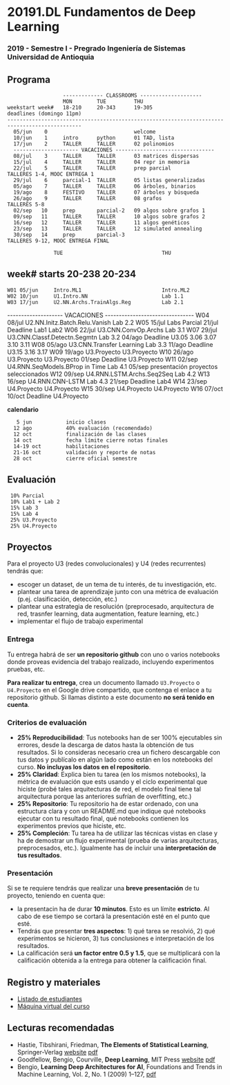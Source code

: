 # 20191.DL Fundamentos de Deep Learning
### 2019 - Semestre I - Pregrado Ingeniería de Sistemas Universidad de Antioquia


## Programa

```
                  ------------- CLASSROOMS --------------------
                  MON        TUE         THU
weekstart week#   18-210     20-343      19-305                      deadlines (domingo 11pm)
----------------------------------------------------------------------------------------------
  05/jun    0                            welcome
  10/jun    1     intro      python      01 TAD, lista	
  17/jun    2     TALLER     TALLER      02 polinomios 	
  --------------------- VACACIONES --------------------------------
  08/jul    3     TALLER     TALLER      03 matrices dispersas 	
  15/jul    4     TALLER     TALLER      04 repr in memoria	
  22/jul    5     TALLER     TALLER      prep parcial                TALLERES 1-4, MOOC ENTREGA 1
  29/jul    6     parcial-1  TALLER      05 listas generalizadas     
  05/ago    7     TALLER     TALLER      06 árboles, binarios	
  19/ago    8     FESTIVO    TALLER      07 árboles y búsqueda
  26/ago    9     TALLER     TALLER      08 grafos                   TALLERES 5-8
  02/sep   10     prep       parcial-2   09 algos sobre grafos 1     
  09/sep   11     TALLER     TALLER      10 algos sobre grafos 2	
  16/sep   12     TALLER     TALLER      11 algos genéticos
  23/sep   13     TALLER     TALLER      12 simulated annealing
  30/sep   14     prep       parcial-3                               TALLERES 9-12, MOOC ENTREGA FINAL
```
                   TUE                                THU
   week# starts    20-238                             20-234         
----------------------------------------------------------------------------------------------
    W01 05/jun     Intro.ML1                          Intro.ML2
    W02 10/jun     U1.Intro.NN                        Lab 1.1
    W03 17/jun     U2.NN.Archs.TrainAlgs.Reg          Lab 2.1
-------------------- VACACIONES --------------------------------
    W04 08/jul     U2.NN.Initz.Batch.Relu.Vanish      Lab 2.2
    W05 15/jul     Labs                               Parcial         21/jul Deadline Lab1 Lab2
    W06 22/jul     U3.CNN.ConvOp.Archs                Lab 3.1
    W07 29/jul     U3.CNN.Classf.Detectn.Segmtn       Lab 3.2         04/ago Deadline U3.05 3.06 3.07 3.10 3.11
    W08 05/ago     U3.CNN.Transfer Learning           Lab 3.3         11/ago Deadline U3.15 3.16 3.17
    W09 19/ago     U3.Proyecto                        U3.Proyecto
    W10 26/ago     U3.Proyecto                        U3.Proyecto     01/sep Deadline U3.Proyecto
    W11 02/sep     U4.RNN.SeqModels.BProp in Time     Lab 4.1         05/sep presentación proyectos seleccionados
    W12 09/sep     U4.RNN.LSTM.Archs.Seq2Seq          Lab 4.2
    W13 16/sep     U4.RNN.CNN-LSTM                    Lab 4.3         21/sep Deadline Lab4
    W14 23/sep     U4.Proyecto                        U4.Proyecto
    W15 30/sep     U4.Proyecto                        U4.Proyecto
    W16 07/oct                                                        10/oct Deadline U4.Proyecto


**calendario**

       5 jun           inicio clases
      12 ago           40% evaluación (recomendado)
      12 oct           finalización de las clases
      14 oct           fecha límite cierre notas finales
      14-19 oct        habilitaciones
      21-16 oct        validación y reporte de notas
      28 oct           cierre oficial semestre
    
 ## Evaluación
 
     10% Parcial
     10% Lab1 + Lab 2
     15% Lab 3
     15% Lab 4
     25% U3.Proyecto
     25% U4.Proyecto
     
## Proyectos

Para el proyecto U3 (redes convolucionales) y U4 (redes recurrentes) tendrás que:

- escoger un dataset, de un tema de tu interés, de tu investigación, etc.
- plantear una tarea de aprendizaje junto con una métrica de evaluación (p.ej. clasificación, detección, etc.)
- plantear una estrategia de resolución (preprocesado, arquitectura de red, trasnfer learning, data augmentation, feature learning, etc.)
- implementar el flujo de trabajo experimental

### Entrega

Tu entrega habrá de ser **un repositorio github** con uno o varios notebooks donde proveas evidencia del trabajo realizado, incluyendo experimentos pruebas, etc.

**Para realizar tu entrega**, crea un documento llamado `U3.Proyecto` o `U4.Proyecto` en el Google drive compartido, que contenga el enlace a tu repositorio github. Si llamas distinto a este documento **no será tenido en cuenta**.

### Criterios de evaluación

- **25% Reproducibilidad**: Tus notebooks han de ser 100% ejecutables sin errores, desde la descarga de datos hasta la obtención de tus resultados. Si lo consideras necesario crea un fichero descargable con tus datos y publícalo en algún lado como están en los notebooks del curso. **No incluyas los datos en el repositorio**.
- **25% Claridad**: Explica bien tu tarea (en los mismos notebooks), la métrica de evaluación que ests usando y el ciclo experimental que hiciste (probé tales arquitecturas de red, el modelo final tiene tal arquitectura porque las anteriores sufrían de overfitting, etc.) 
- **25% Repositorio**: Tu repositorio ha de estar ordenado, con una estructura clara y con un README.md que indique qué notebooks ejecutar con tu resultado final, qué notebooks contienen los experimentos previos que hiciste, etc.
- **25% Compleción**: Tu tarea ha de utilizar las técnicas vistas en clase y ha de demostrar un flujo experimental (prueba de varias arquitecturas, preprocesados, etc.). Igualmente has de incluir una **interpretación de tus resultados**.

### Presentación

Si se te requiere tendrás que realizar una **breve presentación** de tu proyecto, teniendo en cuenta que:

- la presentacin ha de durar **10 minutos**. Esto es un límite **estricto**. Al cabo de ese tiempo se cortará la presentación esté en el punto que esté.
- Tendrás que presentar **tres aspectos**: 1) qué tarea se resolvió, 2) qué experimentos se hicieron, 3) tus conclusiones e interpretación de los resultados.
- La calificación será **un factor entre 0.5 y 1.5**, que se multiplicará con la calificación obtenida a la entrega para obtener la calificación final.



 ## Registro y materiales
 
 - [Listado de estudiantes](https://docs.google.com/spreadsheets/d/1jbCc0ZHC5qFMhwMEpoCgSFzHwP6lx_V77E4Blh6Tk38/edit#gid=2001230691)
 - [Máquina virtual del curso](https://drive.google.com/file/d/1VI5oU_gQQ0LO_Eoiq8N66j1zgi8-vC6j/view?usp=sharing)
 

## Lecturas recomendadas

- Hastie, Tibshirani, Friedman, **The Elements of Statistical Learning**, Springer-Verlag [website](https://web.stanford.edu/~hastie/ElemStatLearn/) [pdf](https://web.stanford.edu/~hastie/ElemStatLearn/printings/ESLII_print12.pdf)
- Goodfellow, Bengio, Courville, **Deep Learning**, MIT Press [website](https://www.deeplearningbook.org/) [pdf](https://github.com/janishar/mit-deep-learning-book-pdf)
- Bengio, **Learning Deep Architectures for AI**, Foundations and Trends in
Machine Learning, Vol. 2, No. 1 (2009) 1–127, [pdf](http://www.iro.umontreal.ca/~bengioy/papers/ftml_book.pdf)
